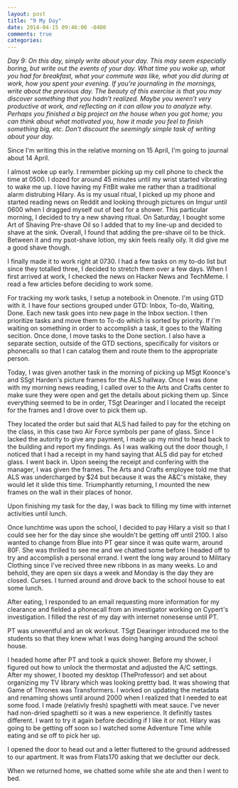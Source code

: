 ```yaml
---
layout: post
title: "9 My Day"
date: 2014-04-15 09:46:00 -0400
comments: true
categories: 
---
```


*Day 9: On this day, simply write about your day. This may seem especially boring, but write out the events of your day. What time you woke up, what you had for breakfast, what your commute was like, what you did during at work, how you spent your evening. If you’re journaling in the mornings, write about the previous day. The beauty of this exercise is that you may discover something that you hadn’t realized. Maybe you weren’t very productive at work, and reflecting on it can allow you to analyze why. Perhaps you finished a big project on the house when you got home; you can think about what motivated you, how it made you feel to finish something big, etc. Don’t discount the seemingly simple task of writing about your day.*
<!-- more -->
Since I'm writing this in the relative morning on 15 April, I'm going to journal about 14 April.

I almost woke up early.  I remember picking up my cell phone to check the time at 0500.  I dozed for around 45 minutes until my wrist started vibrating to wake me up.  I love having my FitBit wake me rather than a traditional alarm distrubing Hilary.  As is my usual ritual, I picked up my phone and started reading news on Reddit and looking through pictures on Imgur until 0600 when I dragged myself out of bed for a shower.  This particular morning, I decided to try a new shaving ritual.  On Saturday, I bought some Art of Shaving Pre-shave Oil so I added that to my line-up and decided to shave at the sink.  Overall, I found that adding the pre-shave oil to be thick.  Between it and my psot-shave lotion, my skin feels really oily.  It did give me a good shave though.

I finally made it to work right at 0730.  I had a few tasks on my to-do list but since they totalled three, I decided to stretch them over a few days.  When I first arrived at work, I checked the news on Hacker News and TechMeme.  I read a few articles before deciding to work some.  

For tracking my work tasks, I setup a notebook in Onenote.  I'm using GTD with it.  I have four sections grouped under GTD: Inbox, To-do, Waiting, Done.  Each new task goes into new page in the Inbox section.  I then prioritize tasks and move them to To-do which is sorted by priority.  If I'm waiting on something in order to accomplish a task, it goes to the Waiting secition.  Once done, I move tasks to the Done section.  I also have a separate section, outside of the GTD sections, specifically for visitors or phonecalls so that I can catalog them and route them to the appropriate person.

Today, I was given another task in the morning of picking up MSgt Koonce's and SSgt Harden's picture frames for the ALS hallway.  Once I was done with my morning news reading, I called over to the Arts and Crafts center to make sure they were open and get the details about picking them up.  Since everything seemed to be in order, TSgt Dearinger and I located the receipt for the frames and I drove over to pick them up.

They located the order but said that ALS had failed to pay for the etching on the class, in this case two Air Force symbols per pane of glass.  Since I lacked the autority to give any payment, I made up my mind to head back to the building and report my findings.  As I was walking out the door though, I noticed that I had a receipt in my hand saying that ALS did pay for etched glass.  I went back in.  Upon seeing the receipt and confering with the manager, I was given the frames.  The Arts and Crafts employee told me that ALS was undercharged by $24 but because it was the A&C's mistake, they would let it slide this time.  Triumphantly returning, I mounted the new frames on the wall in their places of honor.

Upon finishing my task for the day, I was back to filling my time with internet activities until lunch.

Once lunchtime was upon the school, I decided to pay Hilary a visit so that I could see her for the day since she wouldn't be getting off until 2100.  I also wanted to change from Blue into PT gear since it was quite warm, around 80F.  She was thrilled to see me and we chatted some before I headed off to try and accomplish a personal errand.  I went the long way around to Military Clothing since I've recived three new ribbons in as many weeks.  Lo and behold, they are open six days a week and Monday is the day they are closed.  Curses.  I turned around and drove back to the school house to eat some lunch.

After eating, I responded to an email requesting more information for my clearance and fielded a phonecall from an investigator working on Cypert's investigation.  I filled the rest of my day with internet nonesense until PT.

PT was uneventful and an ok workout.  TSgt Dearinger introduced me to the students so that they knew what I was doing hanging around the school house.

I headed home after PT and took a quick shower.  Before my shower, I figured out how to unlock the thermostat and adjusted the A/C settings.  After my shower, I booted my desktop (TheProfessor) and set about organizing my TV library which was looking prettty bad.  It was showing that Game of Thrones was Transformers.  I worked on updating the metadata and renaming shows until around 2000 when I realized that I needed to eat some food.  I made (relativly fresh) spaghetti with meat sauce.  I've never had non-dried spaghetti so it was a new experience.  It definitly tastes different.  I want to try it again before deciding if I like it or not.  Hilary was going to be getting off soon so I watched some Adventure Time while eating and se off to pick 
her up.

I opened the door to head out and a letter fluttered to the ground addressed to our apartment.  It was from Flats170 asking that we declutter our deck.

When we returned home, we chatted some while she ate and then I went to bed.